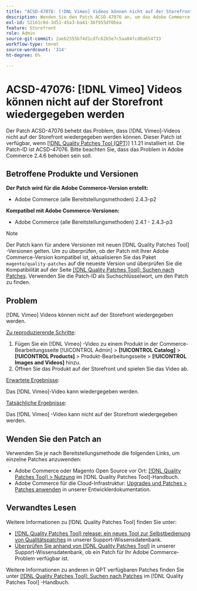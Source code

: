 ```yaml
---
title: "ACSD-47076: [!DNL Vimeo] Videos können nicht auf der Storefront wiedergegeben werden"
description: Wenden Sie den Patch ACSD-47076 an, um das Adobe Commerce-Problem zu beheben, bei dem [!DNL Vimeo] Videos nicht auf der Storefront wiedergegeben werden können.
exl-id: 52161c0d-3d51-45a3-ba41-36f955df0bea
feature: Storefront
role: Admin
source-git-commit: 2aeb2355b74d1cdfc62b5e7c5aa04fcd0a654733
workflow-type: tm+mt
source-wordcount: '314'
ht-degree: 0%

---
```


# ACSD-47076: [!DNL Vimeo] Videos können nicht auf der Storefront wiedergegeben werden

Der Patch ACSD-47076 behebt das Problem, dass [!DNL Vimeo]-Videos nicht auf der Storefront wiedergegeben werden können. Dieser Patch ist verfügbar, wenn [[!DNL Quality Patches Tool (QPT)]](/help/announcements/adobe-commerce-announcements/magento-quality-patches-released-new-tool-to-self-serve-quality-patches.md) 1.1.21 installiert ist. Die Patch-ID ist ACSD-47076. Bitte beachten Sie, dass das Problem in Adobe Commerce 2.4.6 behoben sein soll.

## Betroffene Produkte und Versionen

**Der Patch wird für die Adobe Commerce-Version erstellt:**

* Adobe Commerce (alle Bereitstellungsmethoden) 2.4.3-p2

**Kompatibel mit Adobe Commerce-Versionen:**

* Adobe Commerce (alle Bereitstellungsmethoden) 2.4.1 - 2.4.3-p3

>[!NOTE]
>
>Der Patch kann für andere Versionen mit neuen [!DNL Quality Patches Tool] -Versionen gelten. Um zu überprüfen, ob der Patch mit Ihrer Adobe Commerce-Version kompatibel ist, aktualisieren Sie das Paket `magento/quality-patches` auf die neueste Version und überprüfen Sie die Kompatibilität auf der Seite [[!DNL Quality Patches Tool]: Suchen nach Patches](https://experienceleague.adobe.com/tools/commerce-quality-patches/index.html). Verwenden Sie die Patch-ID als Suchschlüsselwort, um den Patch zu finden.

## Problem

[!DNL Vimeo] Videos können nicht auf der Storefront wiedergegeben werden.

<u>Zu reproduzierende Schritte</u>:

1. Fügen Sie ein [!DNL Vimeo] -Video zu einem Produkt in der Commerce-Bearbeitungsseite [!UICONTROL Admin] > **[!UICONTROL Catalog]** > **[!UICONTROL Products]** > Produkt-Bearbeitungsseite > **[!UICONTROL Images and Videos]** hinzu.
1. Öffnen Sie das Produkt auf der Storefront und spielen Sie das Video ab.

<u>Erwartete Ergebnisse</u>:

Das [!DNL Vimeo]-Video kann wiedergegeben werden.

<u>Tatsächliche Ergebnisse</u>:

Das [!DNL Vimeo] -Video kann nicht auf der Storefront wiedergegeben werden.

## Wenden Sie den Patch an

Verwenden Sie je nach Bereitstellungsmethode die folgenden Links, um einzelne Patches anzuwenden:

* Adobe Commerce oder Magento Open Source vor Ort: [[!DNL Quality Patches Tool] > Nutzung](https://experienceleague.adobe.com/docs/commerce-operations/tools/quality-patches-tool/usage.html) im [!DNL Quality Patches Tool]-Handbuch.
* Adobe Commerce für die Cloud-Infrastruktur: [Upgrades und Patches > Patches anwenden](https://experienceleague.adobe.com/en/docs/commerce-cloud-service/user-guide/develop/upgrade/apply-patches) in unserer Entwicklerdokumentation.

## Verwandtes Lesen

Weitere Informationen zu [!DNL Quality Patches Tool] finden Sie unter:

* [[!DNL Quality Patches Tool] release: ein neues Tool zur Selbstbedienung von Qualitätspatches](/help/announcements/adobe-commerce-announcements/magento-quality-patches-released-new-tool-to-self-serve-quality-patches.md) in unserer Support-Wissensdatenbank.
* [Überprüfen Sie anhand von  [!DNL Quality Patches Tool]](/help/support-tools/patches-available-in-qpt-tool/check-patch-for-magento-issue-with-magento-quality-patches.md) in unserer Support-Wissensdatenbank, ob ein Patch für Ihr Adobe Commerce-Problem verfügbar ist.

Weitere Informationen zu anderen in QPT verfügbaren Patches finden Sie unter [[!DNL Quality Patches Tool]: Suchen nach Patches](https://experienceleague.adobe.com/tools/commerce-quality-patches/index.html) im [!DNL Quality Patches Tool] -Handbuch.
